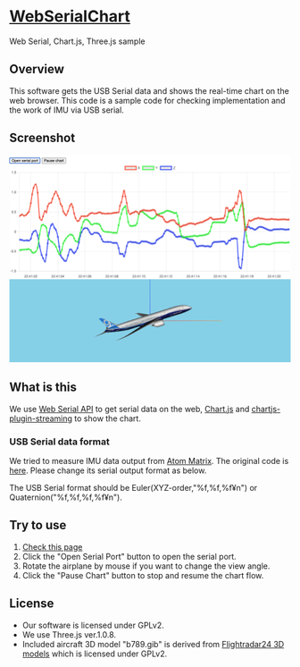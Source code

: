 # [WebSerialChart](https://infomorph-inc.github.io/WebSerialChart/index.html)
Web Serial, Chart.js, Three.js sample

## Overview
This software gets the USB Serial data and shows the real-time chart on the web browser.
This code is a sample code for checking implementation and the work of IMU via USB serial.

## Screenshot
![screenshot](images/WebSerialChart.png)

## What is this
We use [Web Serial API](https://wicg.github.io/serial/) to get serial data on the web, [Chart.js](https://www.chartjs.org/) and [chartjs-plugin-streaming](https://nagix.github.io/chartjs-plugin-streaming/) to show the chart.

### USB Serial data format
We tried to measure IMU data output from [Atom Matrix](https://docs.m5stack.com/#/en/core/atom_matrix). The original code is [here](https://github.com/m5stack/M5Atom/edit/master/examples/Basics/MPU6886/MPU6886.ino). Please change its serial output format as below.

The USB Serial format should be Euler(XYZ-order,"%f,%f,%f¥n") or Quaternion("%f,%f,%f,%f¥n").

## Try to use
1. [Check this page](https://infomorph-inc.github.io/WebSerialChart/index.html)
2. Click the "Open Serial Port" button to open the serial port.
3. Rotate the airplane by mouse if you want to change the view angle.
4. Click the "Pause Chart" button to stop and resume the chart flow.

## License
* Our software is licensed under GPLv2.
* We use Three.js ver.1.0.8.
* Included aircraft 3D model "b789.gib" is derived from [Flightradar24 3D models](https://github.com/Flightradar24/fr24-3d-models) which is licensed under GPLv2.
